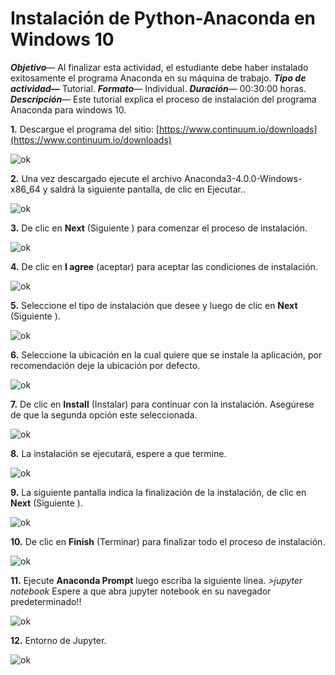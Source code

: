 Instalación de Python-Anaconda en Windows 10
===================


***Objetivo***— Al finalizar esta actividad, el estudiante debe haber instalado exitosamente el programa Anaconda en su máquina de trabajo.
***Tipo de actividad*—** Tutorial.
***Formato***— Individual.
***Duración***— 00:30:00 horas.
***Descripción***— Este tutorial explica el proceso de instalación del programa Anaconda para windows 10. 

**1.** Descargue el programa del sitio:
     [https://www.continuum.io/downloads](https://www.continuum.io/downloads)

![ok](https://raw.githubusercontent.com/yurymp/Ciencia-de-los-datos/TutorialAnaconda/condaImg/1.PNG)

**2.** Una vez descargado ejecute el archivo Anaconda3-4.0.0-Windows-x86_64  y saldrá la siguiente pantalla, de clic en Ejecutar..

![ok](https://raw.githubusercontent.com/yurymp/Ciencia-de-los-datos/TutorialAnaconda/condaImg/2.PNG)


**3.** De clic en **Next** (Siguiente ) para comenzar el proceso de instalación. 

![ok](https://raw.githubusercontent.com/yurymp/Ciencia-de-los-datos/TutorialAnaconda/condaImg/3.PNG)

**4.** De clic en **I agree** (aceptar)  para aceptar las condiciones de instalación.

![ok](https://raw.githubusercontent.com/yurymp/Ciencia-de-los-datos/TutorialAnaconda/condaImg/4.PNG)

**5.** Seleccione el tipo de instalación que desee y luego de clic en **Next** (Siguiente ).

![ok](https://raw.githubusercontent.com/yurymp/Ciencia-de-los-datos/TutorialAnaconda/condaImg/5.PNG)

**6.**  Seleccione la ubicación en la cual quiere que se instale la aplicación, por recomendación deje la ubicación por defecto.

![ok](https://raw.githubusercontent.com/yurymp/Ciencia-de-los-datos/TutorialAnaconda/condaImg/6.PNG)

**7.** De clic en **Install** (Instalar) para continuar con la instalación. Asegúrese de que la segunda opción este seleccionada.

![ok](https://raw.githubusercontent.com/yurymp/Ciencia-de-los-datos/TutorialAnaconda/condaImg/7.PNG)

**8.** La instalación se ejecutará, espere a que termine. 

![ok](https://raw.githubusercontent.com/yurymp/Ciencia-de-los-datos/TutorialAnaconda/condaImg/8.PNG)

**9.** La siguiente pantalla indica la finalización de la instalación, de clic en **Next** (Siguiente ). 

![ok](https://raw.githubusercontent.com/yurymp/Ciencia-de-los-datos/TutorialAnaconda/condaImg/9.PNG)

**10.** De clic en **Finish** (Terminar) para finalizar todo el proceso de instalación. 

![ok](https://raw.githubusercontent.com/yurymp/Ciencia-de-los-datos/TutorialAnaconda/condaImg/10.PNG)

**11.** Ejecute **Anaconda Prompt** luego escriba la siguiente línea. 
*>jupyter notebook* 
Espere a que abra jupyter notebook en su navegador predeterminado!!
 
![ok](https://raw.githubusercontent.com/yurymp/Ciencia-de-los-datos/TutorialAnaconda/condaImg/11.png)

**12.** Entorno de Jupyter. 

![ok](https://raw.githubusercontent.com/yurymp/Ciencia-de-los-datos/TutorialAnaconda/condaImg/12.PNG)

